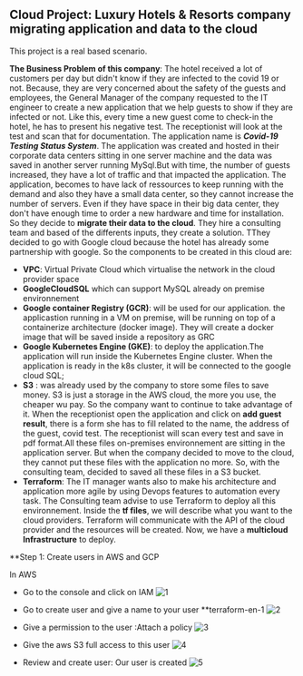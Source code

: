 ## **Cloud Project: Luxury Hotels & Resorts company migrating application and data to the cloud** 

This project is a real based scenario.

**The Business Problem of this company**: The hotel received a lot of customers per day but didn't know if they are infected to the covid 19 or not. Because, they are very concerned about the safety of the guests and employees, the General Manager of the company requested to the IT engineer to create a new application that we help guests to show if they are infected or not. Like this, every time a new guest come to check-in the hotel, he has to present his negative test. The receptionist will look at the test and scan that for documentation. The application name is ***Covid-19 Testing Status System***. The application was created and hosted in their corporate data centers sitting in one server machine and the data was saved in another server running MySql.But with time, the number of guests increased, they have a lot of traffic and that impacted the application. The application, becomes to have lack of ressources to keep running with the demand and also they have a small data center, so they cannot increase the number of servers. Even if they have space in their big data center, they don't have enough time to order a new hardware and time for installation.
So they decide to **migrate their data to the cloud**.
They hire a consulting team and based of the differents inputs, they create a solution.
 TThey decided to go with Google cloud because the hotel has already some partnership with google. So the components to be created in this cloud are:
 - **VPC**: Virtual Private Cloud which virtualise the network in the cloud provider space
 - **GoogleCloudSQL** which can support MySQL already on premise environnement
 - **Google container Registry (GCR)**: will be used for our application. the applicastion running in a VM on premise, will be running on top of a containerize architecture (docker image). They will create a docker image that will be saved inside a repository as GRC
 - **Google Kubernetes Engine (GKE)**:  to deploy the application.The application will run inside the Kubernetes Engine cluster. When the application is ready in the k8s cluster, it will be connected to the google cloud SQL;
 - **S3** : was already used by the company to store some files to save money. S3 is just a storage in the AWS cloud, the more you use, the cheaper wu pay. So the company want to continue to take advantage of it. When the receptionist open the application and click on **add guest result**, there is a form she has to fill related to the name, the address of the guest, covid test. The receptionist will scan every test and save in pdf format.All these files on-premises environnement are sitting in the application server. But when the company decided to move to the cloud, they cannot put these files with the application no more. So, with the consulting team, decided to saved all these files in a S3 bucket.   
 - **Terraform**: The IT manager wants also to make his architecture and application more agile by using Devops features to automation every task. The Consulting team advise to use Terraform to deploy all this environnement. Inside the **tf files**, we will describe what you want to the cloud providers. Terraform will communicate with the API of the cloud provider and the resources will be created. 
 Now, we have a **multicloud Infrastructure** to deploy.
 
 **Step 1: Create users in AWS and GCP 
 
 In AWS
 - Go to the console and click on IAM
 ![1](https://user-images.githubusercontent.com/102819001/232342193-e2aa1f91-fd82-44f8-b31b-c2b360b06db8.png)
 
 - Go to create user and give a name to your user **terraform-en-1
 ![2](https://user-images.githubusercontent.com/102819001/232343504-93ffcd2e-c9f7-4e35-8ad1-b6d5623742a8.png)
 - Give a permission to the user :Attach a policy
 ![3](https://user-images.githubusercontent.com/102819001/232343560-d65d3a98-2bea-4404-8edf-111c9be494f2.png)
 - Give the aws S3 full access to this user
![4](https://user-images.githubusercontent.com/102819001/232343583-1733541a-7489-4ef4-b9e1-a2e9ea84ca45.png)
- Review and create user: Our user is created
![5](https://user-images.githubusercontent.com/102819001/232343666-684dc990-791d-485d-8bdd-baa11aa11468.png)

